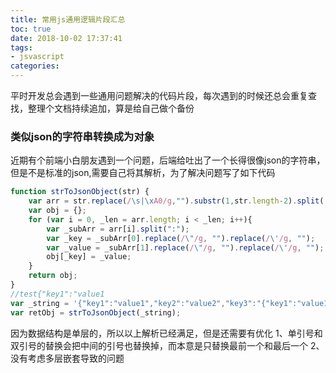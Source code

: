 ```yaml
---
title: 常用js通用逻辑片段汇总
toc: true
date: 2018-10-02 17:37:41
tags: 
- jsvascript
categories:
---
```

平时开发总会遇到一些通用问题解决的代码片段，每次遇到的时候还总会重复查找，整理个文档持续追加，算是给自己做个备份
### 类似json的字符串转换成为对象
近期有个前端小白朋友遇到一个问题，后端给吐出了一个长得很像json的字符串，但是不是标准的json,需要自己将其解析，为了解决问题写了如下代码
```javascript
function strToJsonObject(str) {
    var arr = str.replace(/\s|\xA0/g,"").substr(1,str.length-2).split(',');
    var obj = {};
    for (var i = 0, _len = arr.length; i < _len; i++){
        var _subArr = arr[i].split(":");
        var _key = _subArr[0].replace(/\"/g, "").replace(/\'/g, "");
        var _value = _subArr[1].replace(/\"/g, "").replace(/\'/g, "");
        obj[_key] = _value;
    }
    return obj;
}
//test{"key1":"value1
var _string = '{"key1":"value1","key2":"value2","key3":"{"key1":"value1"}"}';
var retObj = strToJsonObject(_string);
```
因为数据结构是单层的，所以以上解析已经满足，但是还需要有优化
1、单引号和双引号的替换会把中间的引号也替换掉，而本意是只替换最前一个和最后一个
2、没有考虑多层嵌套导致的问题
